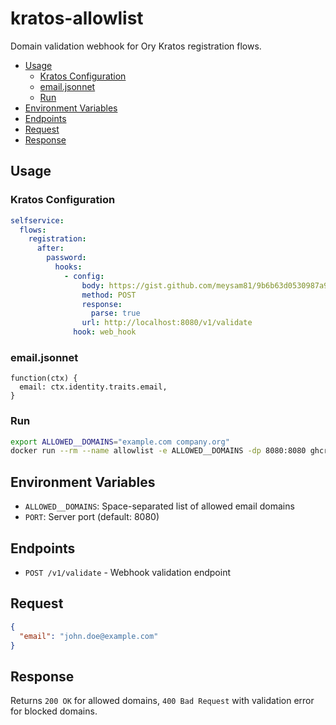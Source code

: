 # kratos-allowlist

Domain validation webhook for Ory Kratos registration flows.

<!-- START doctoc generated TOC please keep comment here to allow auto update -->
<!-- DON'T EDIT THIS SECTION, INSTEAD RE-RUN doctoc TO UPDATE -->

- [Usage](#usage)
  - [Kratos Configuration](#kratos-configuration)
  - [email.jsonnet](#emailjsonnet)
  - [Run](#run)
- [Environment Variables](#environment-variables)
- [Endpoints](#endpoints)
- [Request](#request)
- [Response](#response)

<!-- END doctoc generated TOC please keep comment here to allow auto update -->

## Usage

### Kratos Configuration

```yaml
selfservice:
  flows:
    registration:
      after:
        password:
          hooks:
            - config:
                body: https://gist.github.com/meysam81/9b6b63d0530987a9236d43d21cbec713/raw/513535c2c30eade74537d85d757edd4c1fc18b73/email.jsonnet
                method: POST
                response:
                  parse: true
                url: http://localhost:8080/v1/validate
              hook: web_hook
```

### email.jsonnet

```jsonnet
function(ctx) {
  email: ctx.identity.traits.email,
}
```

### Run

```bash
export ALLOWED__DOMAINS="example.com company.org"
docker run --rm --name allowlist -e ALLOWED__DOMAINS -dp 8080:8080 ghcr.io/meysam81/kratos-allowlist
```

## Environment Variables

- `ALLOWED__DOMAINS`: Space-separated list of allowed email domains
- `PORT`: Server port (default: 8080)

## Endpoints

- `POST /v1/validate` - Webhook validation endpoint

## Request

```json
{
  "email": "john.doe@example.com"
}
```

## Response

Returns `200 OK` for allowed domains, `400 Bad Request` with validation error for blocked domains.
